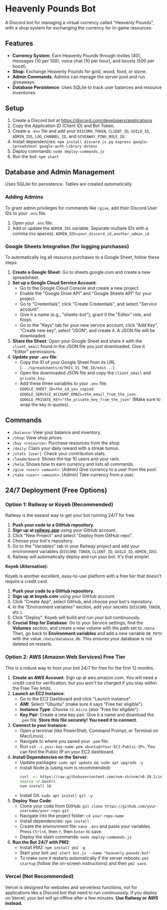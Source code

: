 # Heavenly Pounds Bot

A Discord bot for managing a virtual currency called "Heavenly Pounds", with a shop system for exchanging the currency for in-game resources.

## Features

- **Currency System**: Earn Heavenly Pounds through invites (40), messages (10 per 100), voice chat (10 per hour), and boosts (500 per boost).
- **Shop**: Exchange Heavenly Pounds for gold, wood, food, or stone.
- **Admin Commands**: Admins can manage the server pool and run giveaways.
- **Database Persistence**: Uses SQLite to track user balances and resource inventories.

## Setup

1. Create a Discord bot at https://discord.com/developers/applications
2. Copy the Application ID (Client ID) and Bot Token.
3. Create a `.env` file and add your `DISCORD_TOKEN`, `CLIENT_ID`, `GUILD_ID`, `ADMIN_IDS`, `LOG_CHANNEL_ID`, and `GIVEAWAY_PING_ROLE_ID`.
4. Install dependencies: `npm install discord.js pg express google-spreadsheet google-auth-library dotenv`
5. Deploy commands: `node deploy-commands.js`
6. Run the bot: `npm start`

## Database and Admin Management

Uses SQLite for persistence. Tables are created automatically.

### Adding Admins
To grant admin privileges for commands like `/give`, add their Discord User IDs to your `.env` file.

1.  Open your `.env` file.
2.  Add or update the `ADMIN_IDS` variable. Separate multiple IDs with a comma (no spaces).
    `ADMIN_IDS=your_discord_id,another_admin_id`

### Google Sheets Integration (for logging purchases)

To automatically log all resource purchases to a Google Sheet, follow these steps:

1.  **Create a Google Sheet**: Go to sheets.google.com and create a new spreadsheet.
2.  **Set up a Google Cloud Service Account**:
    *   Go to the Google Cloud Console and create a new project.
    *   Enable the "Google Drive API" and "Google Sheets API" for your project.
    *   Go to "Credentials", click "Create Credentials", and select "Service account".
    *   Give it a name (e.g., "sheets-bot"), grant it the "Editor" role, and finish.
    *   Go to the "Keys" tab for your new service account, click "Add Key", "Create new key", select "JSON", and create it. A JSON file will be downloaded.
3.  **Share the Sheet**: Open your Google Sheet and share it with the `client_email` found in the JSON file you just downloaded. Give it "Editor" permissions.
4.  **Update your `.env` file**:
    *   Copy the ID of your Google Sheet from its URL (`.../spreadsheets/d/THIS_IS_THE_ID/edit...`).
    *   Open the downloaded JSON file and copy the `client_email` and `private_key`.
    *   Add these three variables to your `.env` file:
        `GOOGLE_SHEET_ID=the_id_you_copied`
        `GOOGLE_SERVICE_ACCOUNT_EMAIL=the_email_from_the_json`
        `GOOGLE_PRIVATE_KEY="the_private_key_from_the_json"` (Make sure to wrap the key in quotes).

## Commands

- `/balance`: View your balance and inventory.
- `/shop`: View shop prices.
- `/buy <resource>`: Purchase resources from the shop.
- `/daily`: Claim your daily reward with a streak bonus.
- `/stats [user]`: Check your contribution stats.
- `/leaderboard`: Shows the top 10 users and your rank.
- `/help`: Shows how to earn currency and lists all commands.
- `/give <user> <amount>`: (Admin) Give currency to a user from the pool.
- `/take <user> <amount>`: (Admin) Take currency from a user.

## 24/7 Deployment (Free Options)

### Option 1: Railway or Koyeb (Recommended)

Railway is the easiest way to get your bot running 24/7 for free.

1.  **Push your code to a GitHub repository.**
2.  **Sign up at [railway.app](https://railway.app)** using your GitHub account.
3.  Click "New Project" and select "Deploy from GitHub repo".
4.  Choose your bot's repository.
5.  Go to the "Variables" tab in your Railway project and add your environment variables (`DISCORD_TOKEN`, `CLIENT_ID`, `GUILD_ID`, `ADMIN_IDS`).
6.  Railway will automatically deploy and run your bot. It's that simple!

**Koyeb (Alternative):**

Koyeb is another excellent, easy-to-use platform with a free tier that doesn't require a credit card.

1.  **Push your code to a GitHub repository.**
2.  **Sign up at koyeb.com** using your GitHub account.
3.  Click "Create App", select GitHub, and choose your bot's repository.
4.  In the "Environment variables" section, add your secrets (`DISCORD_TOKEN`, etc.).
5.  Click "Deploy". Koyeb will build and run your bot continuously.
6.  **Crucial Step for Database**: Go to your Service settings, find the **Volumes** section, and create a new volume with the path set to `/data`. Then, go back to **Environment variables** and add a new variable `DB_PATH` with the value `/data/database.db`. This ensures your database is not deleted on restarts.

### Option 2: AWS (Amazon Web Services) Free Tier

This is a robust way to host your bot 24/7 for free for the first 12 months.

1.  **Create an AWS Account**: Sign up at aws.amazon.com. You will need a credit card for verification, but you won't be charged if you stay within the Free Tier limits.
2.  **Launch an EC2 Instance**:
    *   Go to the EC2 Dashboard and click "Launch instance".
    *   **AMI**: Select "Ubuntu" (make sure it says "Free tier eligible").
    *   **Instance Type**: Choose `t2.micro` (also "Free tier eligible").
    *   **Key Pair**: Create a new key pair. Give it a name and download the `.pem` file. **Store this file securely! You need it to connect.**
3.  **Connect to your Instance**:
    *   Open a terminal (like PowerShell, Command Prompt, or Terminal on Mac/Linux).
    *   Navigate to where you saved your `.pem` file.
    *   Run `ssh -i your-key-name.pem ubuntu@<Your-EC2-Public-IP>`. You can find the Public IP on your EC2 dashboard.
4.  **Install Dependencies on the Server**:
    *   Update packages: `sudo apt update && sudo apt upgrade -y`
    *   Install Node.js (using nvm is recommended):
        ```bash
        curl -o- https://raw.githubusercontent.com/nvm-sh/nvm/v0.39.1/install.sh | bash
        source ~/.bashrc
        nvm install 16
        ```
    *   Install Git: `sudo apt install git -y`
5.  **Deploy Your Code**:
    *   Clone your code from GitHub: `git clone https://github.com/your-username/your-repo.git`
    *   Navigate into the project folder: `cd your-repo-name`
    *   Install dependencies: `npm install`
    *   Create the environment file: `nano .env` and paste your variables. Press `Ctrl+X`, then `Y`, then `Enter` to save.
    *   Deploy the slash commands: `node deploy-commands.js`
6.  **Run the Bot 24/7 with PM2**:
    *   Install PM2: `npm install pm2 -g`
    *   Start your bot: `pm2 start bot.js --name "heavenly-pounds-bot"`
    *   To make sure it restarts automatically if the server reboots: `pm2 startup` (follow the on-screen instructions) and then `pm2 save`.

### Vercel (Not Recommended)

Vercel is designed for websites and serverless functions, not for applications like a Discord bot that need to run continuously. If you deploy on Vercel, your bot will go offline after a few minutes. **Use Railway or AWS instead.**